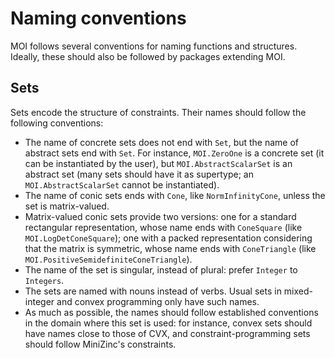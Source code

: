 # Naming conventions

MOI follows several conventions for naming functions and structures. Ideally, 
these should also be followed by packages extending MOI.

## Sets

Sets encode the structure of constraints. Their names should follow the 
following conventions: 

* The name of concrete sets does not end with `Set`, but the name of abstract
  sets end with `Set`. For instance, `MOI.ZeroOne` is a concrete set
  (it can be instantiated by the user), but `MOI.AbstractScalarSet` is an 
  abstract set (many sets should have it as supertype; an 
  `MOI.AbstractScalarSet` cannot be instantiated).
* The name of conic sets ends with `Cone`, like `NormInfinityCone`, unless 
  the set is matrix-valued. 
* Matrix-valued conic sets provide two versions: one for a standard 
  rectangular representation, whose name ends with `ConeSquare` (like
  `MOI.LogDetConeSquare`); one with a packed representation considering that
  the matrix is symmetric, whose name ends with `ConeTriangle` 
  (like `MOI.PositiveSemidefiniteConeTriangle`).
* The name of the set is singular, instead of plural: prefer `Integer` to 
  `Integers`.
* The sets are named with nouns instead of verbs. Usual sets in mixed-integer
  and convex programming only have such names.
* As much as possible, the names should follow established conventions in the 
  domain where this set is used: for instance, convex sets should have names 
  close to those of CVX, and constraint-programming sets should follow 
  MiniZinc's constraints.
